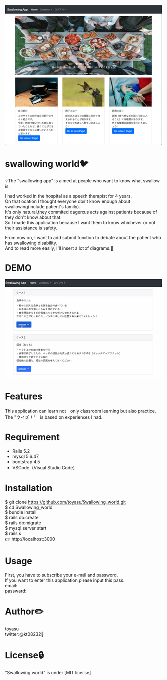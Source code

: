 ![toppage](https://github.com/toyasu/Swallowing_world/blob/master/%E3%82%B9%E3%82%AF%E3%83%AA%E3%83%BC%E3%83%B3%E3%82%B7%E3%83%A7%E3%83%83%E3%83%88%202020-06-30%2011.36.13.png)

# swallowing world:bird: 
:bulb:The "swallowing app" is aimed at people who want to know what swallow is.<br>

I had worked in the hospital as a speech therapist for 4 years.<br>
On that ocation I thought everyone don't know enough about swallowing(include patient's family).<br>
It's only natural,they commited dagerous acts against patients because of they don't know about that.<br>
So I made this application because I want them to know whichever or not their assistance is safety.<br>

From now on, I want to add submit function to debate about the patient who has swallowing disability.<br>
And to read more easily, I'll insert a lot of diagrams.:thought_balloon:
 
# DEMO
 
![quizpage](https://github.com/toyasu/Swallowing_world/blob/master/e487e37e9970ba555ecd345c576df21e.gif)
 
# Features
 
 This application can learn not　only classroom learning but also practice.<br>
 The "クイズ！"　is based on experiences I had.
 
# Requirement
 
* Rails 5.2
* mysql  5.6.47
* bootstrap 4.5
* VSCode（Visual Studio Code）

 
# Installation
 
$ git clone https://github.com/toyasu/Swallowing_world.git<br>
$ cd Swallowing_world<br>
$ bundle install<br>
$ rails db:create<br>
$ rails db:migrate<br>
$ mysql.server start <br>
$ rails s<br>
👉 http://localhost:3000
 
# Usage
 
First, you have to subscribe your e-mail and password.<br>
If you want to enter this application,please input this pass.<br>
email:   <br>
passward:
 
# Author:pencil2: 
toyasu<br>
twitter:@kt08232:iphone:
 
# License:lock: 
"Swallowing world" is under [MIT license]
 
